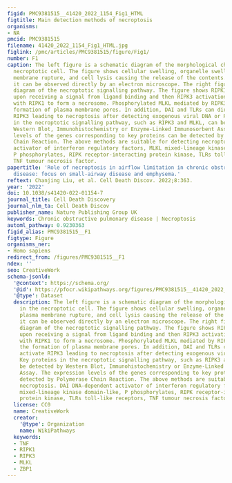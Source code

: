 ```yaml
---
figid: PMC9381515__41420_2022_1154_Fig1_HTML
figtitle: Main detection methods of necroptosis
organisms:
- NA
pmcid: PMC9381515
filename: 41420_2022_1154_Fig1_HTML.jpg
figlink: /pmc/articles/PMC9381515/figure/Fig1/
number: F1
caption: The left figure is a schematic diagram of the morphological changes in the
  necroptotic cell. The figure shows cellular swelling, organelle swelling, plasma
  membrane rupture, and cell lysis causing the release of the contents. Generally,
  it can be observed directly by an electron microscope. The right figure is a schematic
  diagram of the necroptotic signalling pathway. The figure shows RIPK1 phosphorylation
  upon receiving a signal from ligand binding and then RIPK3 activation, which interacts
  with RIPK1 to form a necrosome. Phosphorylated MLKL mediated by RIPK3 induces the
  formation of plasma membrane pores. In addition, DAI and TLRs can directly activate
  RIPK3 leading to necroptosis after detecting exogenous viral DNA or RNA. Key proteins
  in the necroptotic signalling pathway, such as RIPK3 and MLKL, can be detected by
  Western Blot, Immunohistochemistry or Enzyme-Linked Immunosorbent Assay. The expression
  levels of the genes corresponding to key proteins can be detected by Polymerase
  Chain Reaction. The above methods are suitable for detecting necroptosis. DAI DNA-dependent
  activator of interferon regulatory factors, MLKL mixed-lineage kinase domain-like,
  P phosphorylates, RIPK receptor-interacting protein kinase, TLRs toll-like receptors,
  TNF tumour necrosis factor.
papertitle: 'Role of necroptosis in airflow limitation in chronic obstructive pulmonary
  disease: focus on small-airway disease and emphysema.'
reftext: Chanjing Liu, et al. Cell Death Discov. 2022;8:363.
year: '2022'
doi: 10.1038/s41420-022-01154-7
journal_title: Cell Death Discovery
journal_nlm_ta: Cell Death Discov
publisher_name: Nature Publishing Group UK
keywords: Chronic obstructive pulmonary disease | Necroptosis
automl_pathway: 0.9230363
figid_alias: PMC9381515__F1
figtype: Figure
organisms_ner:
- Homo sapiens
redirect_from: /figures/PMC9381515__F1
ndex: ''
seo: CreativeWork
schema-jsonld:
  '@context': https://schema.org/
  '@id': https://pfocr.wikipathways.org/figures/PMC9381515__41420_2022_1154_Fig1_HTML.html
  '@type': Dataset
  description: The left figure is a schematic diagram of the morphological changes
    in the necroptotic cell. The figure shows cellular swelling, organelle swelling,
    plasma membrane rupture, and cell lysis causing the release of the contents. Generally,
    it can be observed directly by an electron microscope. The right figure is a schematic
    diagram of the necroptotic signalling pathway. The figure shows RIPK1 phosphorylation
    upon receiving a signal from ligand binding and then RIPK3 activation, which interacts
    with RIPK1 to form a necrosome. Phosphorylated MLKL mediated by RIPK3 induces
    the formation of plasma membrane pores. In addition, DAI and TLRs can directly
    activate RIPK3 leading to necroptosis after detecting exogenous viral DNA or RNA.
    Key proteins in the necroptotic signalling pathway, such as RIPK3 and MLKL, can
    be detected by Western Blot, Immunohistochemistry or Enzyme-Linked Immunosorbent
    Assay. The expression levels of the genes corresponding to key proteins can be
    detected by Polymerase Chain Reaction. The above methods are suitable for detecting
    necroptosis. DAI DNA-dependent activator of interferon regulatory factors, MLKL
    mixed-lineage kinase domain-like, P phosphorylates, RIPK receptor-interacting
    protein kinase, TLRs toll-like receptors, TNF tumour necrosis factor.
  license: CC0
  name: CreativeWork
  creator:
    '@type': Organization
    name: WikiPathways
  keywords:
  - TNF
  - RIPK1
  - RIPK3
  - MLKL
  - ZBP1
---
```

